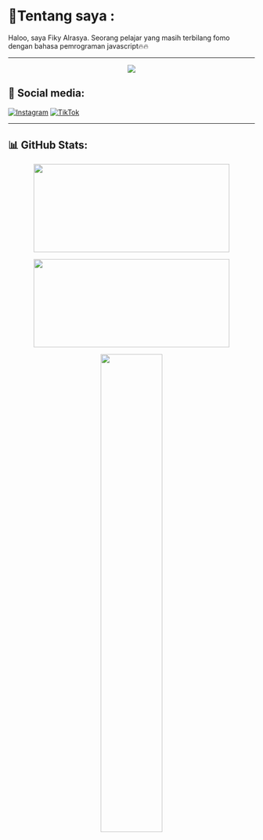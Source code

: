 <h1>💫Tentang saya : </h1>


Haloo, saya Fiky Alrasya. Seorang pelajar yang masih terbilang fomo dengan bahasa pemrograman javascript🔥🔥

---
<p align="center">
  <img src="https://scontent.fjog3-1.fna.fbcdn.net/v/t39.30808-6/491723020_1235214471501354_4431859504111291848_n.jpg?stp=dst-jpg_p526x296_tt6&_nc_cat=103&ccb=1-7&_nc_sid=833d8c&_nc_ohc=ROkGldhhyGIQ7kNvwGB0-fY&_nc_oc=AdnSBzvZsaMsEzg2A7n3RtJIbsEUlWNGxtAVN_hoPMR-yZ4ta8DE38gyqFoaz7lZ650&_nc_zt=23&_nc_ht=scontent.fjog3-1.fna&_nc_gid=kRYbx6cetQcHlhNs14CTMw&oh=00_AfNXwjjHjWJWKru37gq8ancSzchR6ARdWn0vhylc-2RCFw&oe=6860BB16" />
</p>


## 🔗 Social media:
[![Instagram](https://img.shields.io/badge/-Instagram-E4405F?style=flat-square&logo=instagram&logoColor=white)](https://instagram.com/kyyntseph)
[![TikTok](https://img.shields.io/badge/-TikTok-000000?style=flat-square&logo=tiktok&logoColor=white)](https://tiktok.com/@razzkyy.98)


---


## 📊 GitHub Stats:

<p align="center">
  <img src="https://github-readme-stats.vercel.app/api?username=KyyTzy09&show_icons=true&theme=dark&hide_border=true" width="400" height="180" />
</p>

<p align="center">
  <img src="https://github-readme-streak-stats.herokuapp.com/?user=KyyTzy09&theme=dark&hide_border=true" width="400" height="180" />
</p>

<p align="center">
  <img src="https://github-readme-stats.vercel.app/api/top-langs/?username=KyyTzy09&layout=compact&theme=dark&hide_border=true" width="50%" />
</p>
